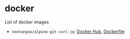 # docker

List of docker images

* `nentangso/alpine-git-curl-jq`: [Docker Hub](https://hub.docker.com/r/nentangso/alpine-git-curl-jq), [Dockerfile](alpine/)